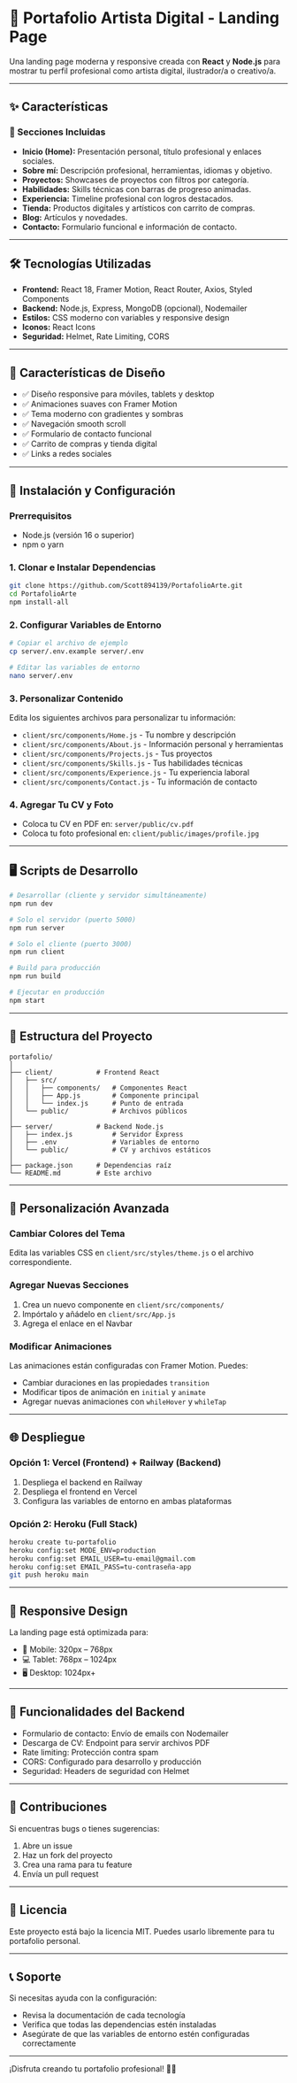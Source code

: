 # 🚀 Portafolio Artista Digital - Landing Page

Una landing page moderna y responsive creada con **React** y **Node.js** para mostrar tu perfil profesional como artista digital, ilustrador/a o creativo/a.

---

## ✨ Características

### 🎯 Secciones Incluidas

- **Inicio (Home):** Presentación personal, título profesional y enlaces sociales.
- **Sobre mí:** Descripción profesional, herramientas, idiomas y objetivo.
- **Proyectos:** Showcases de proyectos con filtros por categoría.
- **Habilidades:** Skills técnicas con barras de progreso animadas.
- **Experiencia:** Timeline profesional con logros destacados.
- **Tienda:** Productos digitales y artísticos con carrito de compras.
- **Blog:** Artículos y novedades.
- **Contacto:** Formulario funcional e información de contacto.

---

## 🛠️ Tecnologías Utilizadas

- **Frontend:** React 18, Framer Motion, React Router, Axios, Styled Components
- **Backend:** Node.js, Express, MongoDB (opcional), Nodemailer
- **Estilos:** CSS moderno con variables y responsive design
- **Iconos:** React Icons
- **Seguridad:** Helmet, Rate Limiting, CORS

---

## 🎨 Características de Diseño

- ✅ Diseño responsive para móviles, tablets y desktop
- ✅ Animaciones suaves con Framer Motion
- ✅ Tema moderno con gradientes y sombras
- ✅ Navegación smooth scroll
- ✅ Formulario de contacto funcional
- ✅ Carrito de compras y tienda digital
- ✅ Links a redes sociales

---

## 🚦 Instalación y Configuración

### Prerrequisitos

- Node.js (versión 16 o superior)
- npm o yarn

### 1. Clonar e Instalar Dependencias

```bash
git clone https://github.com/Scott894139/PortafolioArte.git
cd PortafolioArte
npm install-all
```

### 2. Configurar Variables de Entorno

```bash
# Copiar el archivo de ejemplo
cp server/.env.example server/.env

# Editar las variables de entorno
nano server/.env
```

### 3. Personalizar Contenido

Edita los siguientes archivos para personalizar tu información:

- `client/src/components/Home.js` - Tu nombre y descripción
- `client/src/components/About.js` - Información personal y herramientas
- `client/src/components/Projects.js` - Tus proyectos
- `client/src/components/Skills.js` - Tus habilidades técnicas
- `client/src/components/Experience.js` - Tu experiencia laboral
- `client/src/components/Contact.js` - Tu información de contacto

### 4. Agregar Tu CV y Foto

- Coloca tu CV en PDF en: `server/public/cv.pdf`
- Coloca tu foto profesional en: `client/public/images/profile.jpg`

---

## 🖥️ Scripts de Desarrollo

```bash
# Desarrollar (cliente y servidor simultáneamente)
npm run dev

# Solo el servidor (puerto 5000)
npm run server

# Solo el cliente (puerto 3000)
npm run client

# Build para producción
npm run build

# Ejecutar en producción
npm start
```

---

## 📁 Estructura del Proyecto

```
portafolio/
│
├── client/           # Frontend React
│   ├── src/
│   │   ├── components/   # Componentes React
│   │   ├── App.js        # Componente principal
│   │   └── index.js      # Punto de entrada
│   └── public/           # Archivos públicos
│
├── server/           # Backend Node.js
│   ├── index.js          # Servidor Express
│   ├── .env              # Variables de entorno
│   └── public/           # CV y archivos estáticos
│
├── package.json      # Dependencias raíz
└── README.md         # Este archivo
```

---

## 🎨 Personalización Avanzada

### Cambiar Colores del Tema

Edita las variables CSS en `client/src/styles/theme.js` o el archivo correspondiente.

### Agregar Nuevas Secciones

1. Crea un nuevo componente en `client/src/components/`
2. Impórtalo y añádelo en `client/src/App.js`
3. Agrega el enlace en el Navbar

### Modificar Animaciones

Las animaciones están configuradas con Framer Motion. Puedes:
- Cambiar duraciones en las propiedades `transition`
- Modificar tipos de animación en `initial` y `animate`
- Agregar nuevas animaciones con `whileHover` y `whileTap`

---

## 🌐 Despliegue

### Opción 1: Vercel (Frontend) + Railway (Backend)
1. Despliega el backend en Railway
2. Despliega el frontend en Vercel
3. Configura las variables de entorno en ambas plataformas

### Opción 2: Heroku (Full Stack)
```bash
heroku create tu-portafolio
heroku config:set MODE_ENV=production
heroku config:set EMAIL_USER=tu-email@gmail.com
heroku config:set EMAIL_PASS=tu-contraseña-app
git push heroku main
```

---

## 📱 Responsive Design

La landing page está optimizada para:
- 📱 Mobile: 320px – 768px
- 💻 Tablet: 768px – 1024px
- 🖥️ Desktop: 1024px+

---

## 🔧 Funcionalidades del Backend

- Formulario de contacto: Envío de emails con Nodemailer
- Descarga de CV: Endpoint para servir archivos PDF
- Rate limiting: Protección contra spam
- CORS: Configurado para desarrollo y producción
- Seguridad: Headers de seguridad con Helmet

---

## 🤝 Contribuciones

Si encuentras bugs o tienes sugerencias:
1. Abre un issue
2. Haz un fork del proyecto
3. Crea una rama para tu feature
4. Envía un pull request

---

## 📄 Licencia

Este proyecto está bajo la licencia MIT. Puedes usarlo libremente para tu portafolio personal.

---

## 📞 Soporte

Si necesitas ayuda con la configuración:
- Revisa la documentación de cada tecnología
- Verifica que todas las dependencias estén instaladas
- Asegúrate de que las variables de entorno estén configuradas correctamente

---

¡Disfruta creando tu portafolio profesional! 🎨🚀 